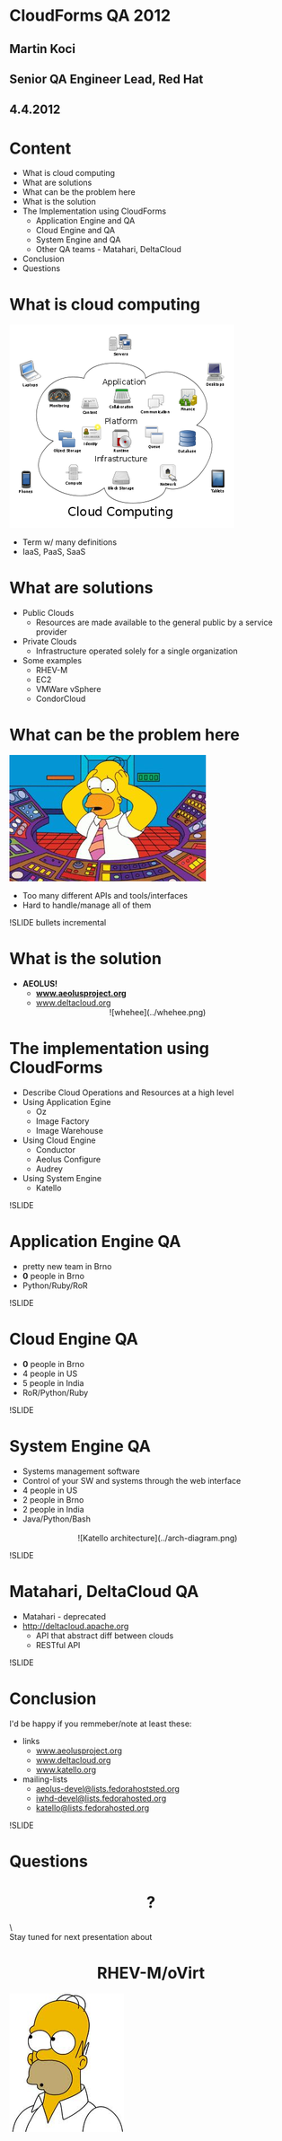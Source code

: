 <!SLIDE title-slide>
# CloudForms QA 2012 #

## Martin Koci ##
## Senior QA Engineer Lead, Red Hat ##
## 4.4.2012 ##

<!SLIDE bullets incremental>
# Content #

* What is cloud computing
* What are solutions
* What can be the problem here
* What is the solution
* The Implementation using CloudForms
  * Application Engine and QA
  * Cloud Engine and QA
  * System Engine and QA
  * Other QA teams - Matahari, DeltaCloud
* Conclusion
* Questions 

<!SLIDE bullets incremental transition=fade>
# What is cloud computing #

![clouds](../Cloud_computing.png)

* Term w/ many definitions
* IaaS, PaaS, SaaS

<!SLIDE bullets incremental>
# What are solutions #

* Public Clouds
  * Resources are made available to the general public by a service provider
* Private Clouds
  * Infrastructure operated solely for a single organization
* Some examples
  - RHEV-M
  - EC2
  - VMWare vSphere
  - CondorCloud

<!SLIDE incremental>
# What can be the problem here #

![lost user](../lost_homer.png)

* Too many different APIs and tools/interfaces
* Hard to handle/manage all of them

!SLIDE bullets incremental
# What is the solution #

* <b>AEOLUS!</b>
  * <b>www.aeolusproject.org</b>
  * www.deltacloud.org
  <center>
  ![whehee](../whehee.png)
  </center>
<!SLIDE bullets incremental>
# The implementation using CloudForms #

* Describe Cloud Operations and Resources at a high level
* Using Application Egine
  * Oz
  * Image Factory
  * Image Warehouse
* Using Cloud Engine
  * Conductor
  * Aeolus Configure
  * Audrey
* Using System Engine
  * Katello

!SLIDE
# Application Engine QA #
 * pretty new team in Brno
 * <b>0</b> people in Brno
 * Python/Ruby/RoR

!SLIDE
# Cloud Engine QA #
 * <b>0</b> people in Brno
 * 4 people in US
 * 5 people in India
 * RoR/Python/Ruby

!SLIDE 
# System Engine QA #
 * Systems management software
 * Control of your SW and systems through the web interface
 * 4 people in US
 * 2 people in Brno
 * 2 people in India
 * Java/Python/Bash
   <br/><br/>
   <center>
   ![Katello architecture](../arch-diagram.png)
   </center>

!SLIDE 
# Matahari, DeltaCloud QA #
 * Matahari - deprecated 
 * http://deltacloud.apache.org
   * API that abstract diff between clouds
   * RESTful API

!SLIDE
# Conclusion #

I'd be happy if you remmeber/note at least these:

* links
  * www.aeolusproject.org
  * www.deltacloud.org
  * www.katello.org
* mailing-lists
  * aeolus-devel@lists.fedorahoststed.org
  * iwhd-devel@lists.fedorahosted.org
  * katello@lists.fedorahosted.org

!SLIDE
# Questions #
<h1><center> ? </center></h1>
\</presentation\>
<br/>
Stay tuned for next presentation about
<h1><center>RHEV-M/oVirt</center></h1>

![Stay tuned](../images.jpg)
